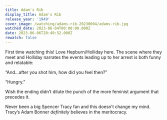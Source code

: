 ```yaml
---
title: Adam's Rib
display_title: Adam's Rib
release_year: '1949'
cover_image: /watching/adams-rib-20230604/adams-rib.jpg
watched_date: 2023-06-04T00:00:00.000Z
date: 2023-06-06T20:49:52.000Z
rewatch: false
---
```

First time watching this! Love Hepburn/Holliday here. The scene where they meet and Holliday narrates the events leading up to her arrest is both funny and relatable:

“And…after you shot him, how did you feel then?”

“Hungry.”

Wish the ending didn’t dilute the punch of the more feminist argument that precedes it.

Never been a big Spencer Tracy fan and this doesn’t change my mind. Tracy’s Adam Bonner _definitely_ believes in the meritocracy.
